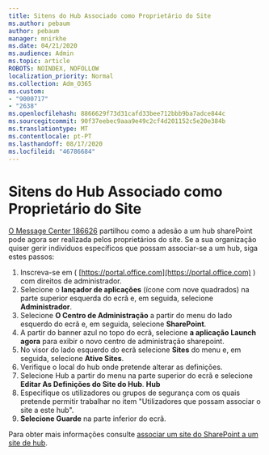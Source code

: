 ```yaml
---
title: Sitens do Hub Associado como Proprietário do Site
ms.author: pebaum
author: pebaum
manager: mnirkhe
ms.date: 04/21/2020
ms.audience: Admin
ms.topic: article
ROBOTS: NOINDEX, NOFOLLOW
localization_priority: Normal
ms.collection: Adm_O365
ms.custom:
- "9000717"
- "2638"
ms.openlocfilehash: 8866629f73d31cafd33bee712bbb9ba7adce844c
ms.sourcegitcommit: 90f37eebec9aaa9e49c2cf4d201152c5e20e384b
ms.translationtype: MT
ms.contentlocale: pt-PT
ms.lasthandoff: 08/17/2020
ms.locfileid: "46786684"
---
```

# <a name="associate-hub-sites-as-site-owner"></a>Sitens do Hub Associado como Proprietário do Site

[O Message Center 186626](https://admin.microsoft.com/Adminportal/Home?source=applauncher#/MessageCenter?id=MC186626) partilhou como a adesão a um hub sharePoint pode agora ser realizada pelos proprietários do site. Se a sua organização quiser gerir indivíduos específicos que possam associar-se a um hub, siga estes passos: 

1. Inscreva-se em ( [https://portal.office.com](https://portal.office.com) ) com direitos de administrador.
2. Selecione o **lançador de aplicações** (ícone com nove quadrados) na parte superior esquerda do ecrã e, em seguida, selecione **Administrador**.
3. Selecione **O Centro de Administração** a partir do menu do lado esquerdo do ecrã e, em seguida, selecione **SharePoint**.
4. A partir do banner azul no topo do ecrã, selecione **a aplicação Launch agora** para exibir o novo centro de administração sharepoint.
5. No visor do lado esquerdo do ecrã selecione **Sites** do menu e, em seguida, selecione **Ative Sites**.
6. Verifique o local do hub onde pretende alterar as definições.
7. Selecione Hub a partir do menu na parte superior do ecrã e selecione **Editar As Definições do Site do Hub**. **Hub**
8. Especifique os utilizadores ou grupos de segurança com os quais pretende permitir trabalhar no item "Utilizadores que possam associar o site a este hub".
9. **Selecione Guarde** na parte inferior do ecrã.

Para obter mais informações consulte [associar um site do SharePoint a um site de hub](https://support.office.com/article/associate-a-sharepoint-site-with-a-hub-site-ae0009fd-af04-4d3d-917d-88edb43efc05). 
